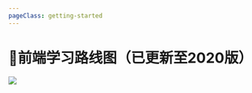 ```yaml
---
pageClass: getting-started
---
```


# 🎨前端学习路线图（已更新至2020版）

![](https://pic.downk.cc/item/5e2919452fb38b8c3c36511e.png)

